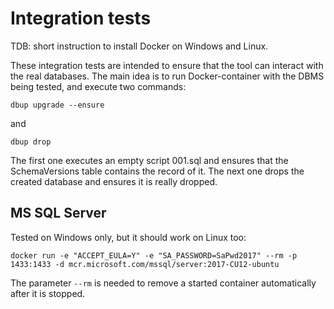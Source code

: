 ﻿# Integration tests

TDB: short instruction to install Docker on Windows and Linux.

These integration tests are intended to ensure that the tool can interact with the real databases. The main idea is to run Docker-container with the DBMS being tested, and execute two commands:

```
dbup upgrade --ensure
```

and 

```
dbup drop
```

The first one executes an empty script 001.sql and ensures that the SchemaVersions table contains the record of it. 
The next one drops the created database and ensures it is really dropped.

## MS SQL Server

Tested on Windows only, but it should work on Linux too:

```
docker run -e "ACCEPT_EULA=Y" -e "SA_PASSWORD=SaPwd2017" --rm -p 1433:1433 -d mcr.microsoft.com/mssql/server:2017-CU12-ubuntu
```

The parameter `--rm` is needed to remove a started container automatically after it is stopped.